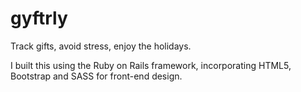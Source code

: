 # gyftrly
Track gifts, avoid stress, enjoy the holidays.

I built this using the Ruby on Rails framework, incorporating HTML5, Bootstrap and SASS for front-end design.
